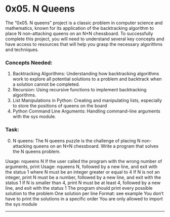 # 0x05. N Queens
The “0x05. N queens” project is a classic problem in computer science and mathematics, known for its application of the backtracking algorithm to place N non-attacking queens on an N×N chessboard. To successfully complete this project, you will need to understand several key concepts and have access to resources that will help you grasp the necessary algorithms and techniques.

### Concepts Needed:
1. Backtracking Algorithms:
      Understanding how backtracking algorithms work to explore all potential solutions to a problem and backtrack when a solution cannot be completed.
2. Recursion:
      Using recursive functions to implement backtracking algorithms.
3. List Manipulations in Python:
      Creating and manipulating lists, especially to store the positions of queens on the board
4. Python Command Line Arguments:
      Handling command-line arguments with the sys module.

### Task:
0. N queens:
      The N queens puzzle is the challenge of placing N non-attacking queens on an N×N chessboard. Write a program that solves the N queens problem.

Usage: nqueens N
  If the user called the program with the wrong number of arguments, print Usage: nqueens N, followed by a new line, and exit with the status 1
  where N must be an integer greater or equal to 4
  If N is not an integer, print N must be a number, followed by a new line, and exit with the status 1
  If N is smaller than 4, print N must be at least 4, followed by a new line, and exit with the status 1
  The program should print every possible solution to the problem
  One solution per line
  Format: see example
  You don’t have to print the solutions in a specific order
  You are only allowed to import the sys module

---

